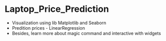 # Laptop_Price_Prediction
- Visualization using lib Matplotlib and Seaborn
- Predition prices - LinearRegression
- Besides, learn more about magic command and interactive with widgets
